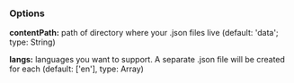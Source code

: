 ### Options

**contentPath:** path of directory where your .json files live (default: 'data'; type: String)

**langs:** languages you want to support. A separate .json file will be created for each (default: ['en'], type: Array)
